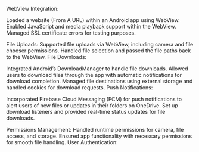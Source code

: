 WebView Integration:

Loaded a website (From A URL) within an Android app using WebView.
Enabled JavaScript and media playback support within the WebView.
Managed SSL certificate errors for testing purposes.

File Uploads:
Supported file uploads via WebView, including camera and file chooser permissions.
Handled file selection and passed the file paths back to the WebView.
File Downloads:

Integrated Android’s DownloadManager to handle file downloads.
Allowed users to download files through the app with automatic notifications for download completion.
Managed file destinations using external storage and handled cookies for download requests.
Push Notifications:

Incorporated Firebase Cloud Messaging (FCM) for push notifications to alert users of new files or updates in their folders on OneDrive.
Set up download listeners and provided real-time status updates for file downloads.

Permissions Management:
Handled runtime permissions for camera, file access, and storage.
Ensured app functionality with necessary permissions for smooth file handling.
User Authentication:
